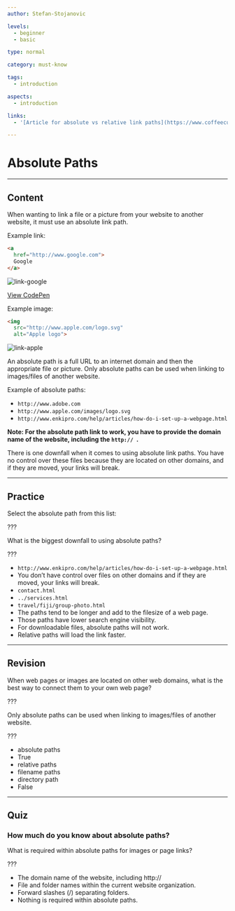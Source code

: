 ```yaml
---
author: Stefan-Stojanovic

levels:
  - beginner
  - basic

type: normal

category: must-know

tags:
  - introduction

aspects:
  - introduction

links:
  - '[Article for absolute vs relative link paths](https://www.coffeecup.com/help/articles/absolute-vs-relative-pathslinks/){website}'

---
```

# Absolute Paths
---
## Content

When wanting to link a file or a picture from your website to another website, it must use an absolute link path.

Example link:
```html
<a
  href="http://www.google.com">
  Google
</a>
```

![link-google](%3Csvg%20id%3D%22Layer_1%22%20xmlns%3D%22http%3A%2F%2Fwww.w3.org%2F2000%2Fsvg%22%20xmlns%3Axlink%3D%22http%3A%2F%2Fwww.w3.org%2F1999%2Fxlink%22%20x%3D%220px%22%20y%3D%220px%22%20width%3D%22668px%22%20height%3D%22208px%22%20viewBox%3D%220%200%20668%20208%22%20enable-background%3D%22new%200%200%20668%20208%22%3E%3Cimage%20id%3D%22image0%22%20width%3D%22668%22%20height%3D%22208%22%20xlink%3Ahref%3D%22data%3Aimage%2Fpng%3Bbase64%2CiVBORw0KGgoAAAANSUhEUgAAApwAAADQCAMAAACdkEGpAAAMQWlDQ1BpY2MAAEiJlVcHWFPJFp5b%0AUklogQhICb2J0quUEFoEAamCjZAEEkqMCUHEriyr4NpFBNQVXRVRdC2ArBV1rYti7w9FVFbWxYIN%0AlTcpoKvfe%2B97J9%2Fc%2B%2BfMOf8pmXszA4BODU8qzUN1AciXFMgSIkNZ49PSWaROgMAPAZgBLx5fLmXH%0Ax8cAKIP3f8qb69AWyhUXJdf38%2F9V9ARCOR8AJB7iTIGcnw%2FxfgDwEr5UVgAA0RfqracXSJV4IsQG%0AMpggxFIlzlbjEiXOVONKlU1SAgfinQCQaTyeLBsA7WaoZxXysyGP9k2IXSUCsQQAHTLEQXwRTwBx%0AFMQj8vOnKjG0Aw6ZX%2FFk%2F4Mzc4iTx8sewupaVEIOE8ulebwZ%2F2c7%2Frfk5ykGY9jBQRPJohKUNcO%2B%0A3cydGq3ENIh7JJmxcRDrQ%2FxOLFDZQ4xSRYqoZLU9asqXc2DPABNiVwEvLBpiU4gjJHmxMRp9ZpY4%0AggsxXCFokbiAm6TxXSSUhydqOGtkUxPiBnGWjMPW%2BDbwZKq4SvuTitxktob%2FpkjIHeR%2FXSxKSlXn%0AjFELxSmxEGtDzJTnJkarbTCbYhEndtBGpkhQ5m8Dsb9QEhmq5scmZ8kiEjT2snz5YL3YIpGYG6vB%0AVQWipCgNz04%2BT5W%2FEcTNQgk7eZBHKB8fM1iLQBgWrq4duySUJGvqxTqkBaEJGt%2BX0rx4jT1OFeZF%0AKvVWEJvKCxM1vnhQAVyQan48VloQn6TOE8%2FM4Y2JV%2BeDF4EYwAFhgAUUcGSCqSAHiNt6mnrgN%2FVM%0ABOABGcgGQuCi0Qx6pKpmJPCaCIrBXxAJgXzIL1Q1KwSFUP9pSKu%2BuoAs1WyhyiMXPIY4H0SDPPhd%0AofKSDEVLAY%2BgRvxddD7MNQ8O5dz3OjbUxGg0ikFels6gJTGcGEaMIkYQHXETPAgPwGPgNQQOd9wX%0A9xvM9os94TGhnfCQcI3QQbg1RbxA9k09LDAWdMAIEZqaM7%2BuGbeDrF54KB4I%2BSE3zsRNgAvuCSOx%0A8WAY2wtqOZrMldV%2Fy%2F2PGr7qusaO4kpBKcMoIRSHbz21nbS9hliUPf26Q%2BpcM4f6yhma%2BTY%2B56tO%0AC%2BA9%2BltLbBG2DzuNHcfOYoewJsDCjmLN2AXssBIPraJHqlU0GC1BlU8u5BF%2FF4%2BnianspNy13rXb%0A9aN6rkBYpHw%2FAs5U6QyZOFtUwGLDN7%2BQxZXwR45gubu6%2BQGg%2FB9Rv6ZeMVX%2FDwjz3BfdQvhMBi4d%0AGBg49EUXPROAvX0AUP%2F4onOgw3fxbADObOErZIVqHa68EAAV6MAnyhiYA2vgAOtxB94gAISAcDAG%0AxIEkkAYmwy6L4HqWgelgFpgPSkE5WA7WgCqwEWwG28EusBc0gUPgOPgdnAeXwDVwB66eLvAM9II3%0AoB9BEBJCRxiIMWKB2CLOiDviiwQh4UgMkoCkIRlINiJBFMgsZCFSjqxEqpBNSB3yK3IQOY6cRdqR%0AW8gDpBt5iXxAMZSGGqBmqB06CvVF2Wg0moROQrPRaWgxWoIuRSvRWnQn2ogeR8%2Bj19AO9BnahwFM%0AC2NilpgL5otxsDgsHcvCZNgcrAyrwGqxBqwF%2Fs5XsA6sB3uPE3EGzsJd4AqOwpNxPj4Nn4Mvwavw%0A7XgjfhK%2Fgj%2FAe%2FHPBDrBlOBM8CdwCeMJ2YTphFJCBWEr4QDhFHyaughviEQik2hP9IFPYxoxhziT%0AuIS4nribeIzYTuwk9pFIJGOSMymQFEfikQpIpaR1pJ2ko6TLpC7SO7IW2YLsTo4gp5Ml5AXkCvIO%0A8hHyZfITcj9Fl2JL8afEUQSUGZRllC2UFspFSheln6pHtacGUpOoOdT51EpqA%2FUU9S71lZaWlpWW%0An9Y4LbHWPK1KrT1aZ7QeaL2n6dOcaBzaRJqCtpS2jXaMdov2ik6n29FD6On0AvpSeh39BP0%2B%2FZ02%0AQ3ukNldboD1Xu1q7Ufuy9nMdio6tDltnsk6xToXOPp2LOj26FF07XY4uT3eObrXuQd0bun16DD03%0AvTi9fL0lejv0zuo91Sfp2%2BmH6wv0S%2FQ365%2FQ72RgDGsGh8FnLGRsYZxidBkQDewNuAY5BuUGuwza%0ADHoN9Q09DVMMiwyrDQ8bdjAxph2Ty8xjLmPuZV5nfhhmNow9TDhs8bCGYZeHvTUabhRiJDQqM9pt%0AdM3ogzHLONw413iFcZPxPRPcxMlknMl0kw0mp0x6hhsMDxjOH142fO%2Fw26aoqZNpgulM082mF0z7%0AzMzNIs2kZuvMTpj1mDPNQ8xzzFebHzHvtmBYBFmILVZbHLX4k2XIYrPyWJWsk6xeS1PLKEuF5SbL%0ANst%2BK3urZKsFVrut7llTrX2ts6xXW7da99pY2Iy1mWVTb3PblmLrayuyXWt72vatnb1dqt2Pdk12%0AT%2B2N7Ln2xfb19ncd6A7BDtMcah2uOhIdfR1zHdc7XnJCnbycRE7VThedUWdvZ7Hzeuf2EYQRfiMk%0AI2pH3HChubBdCl3qXR6MZI6MGblgZNPI56NsRqWPWjHq9KjPrl6uea5bXO%2B46buNcVvg1uL20t3J%0Ane9e7X7Vg%2B4R4THXo9njhaezp9Bzg%2BdNL4bXWK8fvVq9Pnn7eMu8G7y7fWx8MnxqfG74GvjG%2By7x%0APeNH8Av1m%2Bt3yO%2B9v7d%2Fgf9e%2F78DXAJyA3YEPB1tP1o4esvozkCrQF7gpsCOIFZQRtDPQR3BlsG8%0A4NrghyHWIYKQrSFP2I7sHPZO9vNQ11BZ6IHQtxx%2FzmzOsTAsLDKsLKwtXD88Obwq%2FH6EVUR2RH1E%0Ab6RX5MzIY1GEqOioFVE3uGZcPreO2zvGZ8zsMSejadGJ0VXRD2OcYmQxLWPRsWPGrhp7N9Y2VhLb%0AFAfiuHGr4u7F28dPi%2F9tHHFc%2FLjqcY8T3BJmJZxOZCROSdyR%2BCYpNGlZ0p1kh2RFcmuKTsrElLqU%0At6lhqStTO8aPGj97%2FPk0kzRxWnM6KT0lfWt634TwCWsmdE30mlg68fok%2B0lFk85ONpmcN%2FnwFJ0p%0AvCn7MggZqRk7Mj7y4ni1vL5MbmZNZi%2Bfw1%2FLfyYIEawWdAsDhSuFT7ICs1ZmPc0OzF6V3S0KFlWI%0AesQccZX4RU5Uzsact7lxudtyB%2FJS83bnk%2FMz8g9K9CW5kpNTzacWTW2XOktLpR3T%2FKetmdYri5Zt%0AlSPySfLmAgO4Yb%2BgcFD8oHhQGFRYXfhuesr0fUV6RZKiCzOcZiye8aQ4oviXmfhM%2FszWWZaz5s96%0AMJs9e9McZE7mnNa51nNL5nbNi5y3fT51fu78Pxa4Lli54PXC1IUtJWYl80o6f4j8ob5Uu1RWeuPH%0AgB83LsIXiRe1LfZYvG7x5zJB2bly1%2FKK8o9L%2BEvO%2FeT2U%2BVPA0uzlrYt8162YTlxuWT59RXBK7av%0A1FtZvLJz1dhVjatZq8tWv14zZc3ZCs%2BKjWupaxVrOypjKpvX2axbvu5jlajqWnVo9e4a05rFNW%2FX%0AC9Zf3hCyoWGj2cbyjR9%2BFv98c1PkpsZau9qKzcTNhZsfb0nZcvoX31%2FqtppsLd%2F6aZtkW8f2hO0n%0A63zq6naY7lhWj9Yr6rt3Ttx5aVfYruYGl4ZNu5m7y%2FeAPYo9f%2F6a8ev1vdF7W%2Ff57mvYb7u%2F5gDj%0AQFkj0jijsbdJ1NTRnNbcfnDMwdaWgJYDv438bdshy0PVhw0PLztCPVJyZOBo8dG%2BY9JjPcezj3e2%0ATmm9c2L8iasnx51sOxV96szvEb%2BfOM0%2BffRM4JlDZ%2F3PHjzne67pvPf5xgteFw784fXHgTbvtsaL%0APhebL%2Fldamkf3X7kcvDl41fCrvx%2BlXv1%2FLXYa%2B3Xk6%2FfvDHxRsdNwc2nt%2FJuvbhdeLv%2Fzry7hLtl%0A93TvVdw3vV%2F7L8d%2F7e7w7jj8IOzBhYeJD%2B908jufPZI%2F%2BthV8pj%2BuOKJxZO6p%2B5PD3VHdF%2F6c8Kf%0AXc%2Bkz%2Fp7Sv%2FS%2B6vmucPz%2FX%2BH%2FH2hd3xv1wvZi4GXS14Zv9r22vN1a1983%2F03%2BW%2F635a9M363%2Fb3v%0A%2B9MfUj886Z%2F%2BkfSx8pPjp5bP0Z%2FvDuQPDEh5Mp5qK4DBgWZlAfByGwD0NAAYl%2BD%2BYYL6nKcSRH02%0AVSHwn7D6LKgSbwAa4E25XeccA2APHHbz4JEkBADlVj0pBKAeHkNDI%2FIsD3c1Fw2eeAjvBgZemQFA%0AagHgk2xgoH%2F9wMCnLTDZWwAcm6Y%2BXyqFCM8GP3sq0WVm0Tzwjfwb4OZ%2FeghW%2BtEAAAAgY0hSTQAA%0AeiYAAICEAAD6AAAAgOgAAHUwAADqYAAAOpgAABdwnLpRPAAAAg1QTFRF%2F%2F%2F%2F%2Fv7%2B%2Ff39%2Bfr%2BvsT4%0AtLr3%2Ff3%2F7e%2F92Nv73eD709f65Ob89PX%2B8PH9yM357%2FD9qrH2XWvuDSLlABbk2977lJ30ZnPvTVzs%0ANUbqFirmbHnvoqr11dn7%2FPz%2FWmjugYzy4OP8lp%2F0R1fs%2B%2Fv%2Fxcr5eoXxJjnoRVXriZPzztL6d4Px%0Awcb4LkDpZXLvm6T0bnvw3%2BL8nKX1UWDteITxY3Duub%2F4hI%2FynaX1ys%2F5yc75n6f1ipTzVWTtt733%0AO0zqPU7qw8j5KjzocHzwvcP4wMX4T17sqK%2F2j5nz%2BPn%2B7u%2F9cX3w7O79U2Lt%2Fv7%2Ff4rxeYXxMkTp%0AaXbv5ef8VmXt9fb%2BYnDuaHXv19r7IjXoOEnq9vf%2BanfvmaL0fonx8fL%2BrrX2k5z0v8X49%2Fj%2BhpDy%0Ai5Xz0tb65%2Bn8p6%2F28%2FT%2BvML4kJrzfIfxx8z5cn7wbXrwsLf34uT8lZ70h5HyYG7u6uz9WGbtSVns%0AmqP04%2BX82t37iJLyo6v1%2Bvr%2Bgo3yy8%2F50dX6pq72doLwS1vsc3%2FwxMn53N%2F7HDDnjJbzgIvyhZDy%0AdYHw6ev9pKz1mKH0u8H4jpjz8vP%2Bsbj3XGru1tr75uj86%2B39zdH66Or9q7L2QFDrfYjx1Nj60NT6%0As7r3kpvzQlLrl6D0oan1rbT2g47yjZfz3uH7r7b3wsf5zND6trz3X23usrn34eT8nqb1rLP2jskw%0ABwAAAAFiS0dEAIgFHUgAAAAJcEhZcwAAFiUAABYlAUlSJPAAAAAHdElNRQfjBxMLBiG67r%2FUAAAP%0AFklEQVR42u2d%2BUPURhvHt0WWFrsIGxCWyqIuolj19UYRD7QeyAui8NrFk1IVW63Sqvh6FY8KrVVL%0A1dpX22qrvbC%2B79%2F4brLJzGQzOSbJkrB8Pz%2Fp5JnJZPPlmftJJAJAWHkj6AoAYMYbUCcAAAgCzwkA%0AAKLAcYLQ8mbQFQAAgKkH2nUAABDkTXQ6AQAAAABAnsFgHQAAACgYMJMEAACiYEAEQgvECUIL%2Bpwg%0AvMB1gtACcQIAgCjwnCCsYEAEAADCwHWCsIIuJwgtcJwAACAKmnUQWhBlDgAARIHnBAAAUeA4QWjB%0APCcAAAiDdh0AAARBfE4AAAAAAJBvMFgHAAAACgbMJAEAgCgYEIHQAnGC0II%2BJwgvcJ0gtECcBopm%0AFAddBZAPoiVvvV068x1DeqysbGbQdXPErPKKuCQFXQug4JvnrKyaXV2TkFQSNbXvzqmjV5OSVB%2F0%0Ao9ozd978bPWDrgiQ8WdAlGpY0ChxWLioKaoYFGf%2BszjoZ7Wm6L0FS0jFg64M8Iu3l8YlU%2BLJZWXv%0A1cv%2F%2BkfQ9bRg%2BYqVuloHXR%2Bg4Nl1xlZJzlgd9KOasya3rkFXCMh47XKmlum8ZrxibXPxuvXFLRta%0ADeJMBv2s5myU4ps2Q5xhw6Pj3NLGvNHE1m1F9FLR%2B6v0rf32oJ%2FVnGhlZuxWtwbiLCR2sE5z567c%0Ay%2B0LWHHOD7q2thRDnKHCU7NexUhvdwfPYuY%2FqcWmoJ%2FVlmgc4gwTHqLMdXYxLXqTiVF0D7HpDvpZ%0A7VkIcRYGqb1UmzX7zO2aNaPGoGtsTyvEGSbce87VVJs9vVaGWsc0EfSz2vMviLMgeJfRZtTaVG3Z%0A40FX2Z79EGeYcOs4P6DaTMdsbFN9U%2BWNQ5yhwuU85wG6DC012VqXZg3rHBQcLBBnIXCQavOQA%2FPD%0AimWvA8tggTjDhat2nVlL2ezE%2FogygdjhxDRQIM4CYBMV51FHGfpl0%2FDvNoY4Q4Wr%2BJwfMrPvKUc5%0ABuRdyJVBP6wtEOfUZyEV50cOsxzL2B4Put62QJxTnjJmSf2EwzztGdv1QVfcFohzyrOdarPVcabB%0AVXtOml8tOv7x4CenuqrKZ8yJOilN0D51%2BtinFfP7tp%2FZcPaIlZ0DcQ6dPvrZhs%2BrdjTsioA842Kw%0APotxnDv9qEPHYJLZ%2BRk%2Ft%2BO8v%2FYNF9iNpcMX%2F21qaSfOS5eZ%2Bd2VV6768fTAT4qZN73Fe3EnmA0k%0AGmf2%2BWc%2FZ7vBvPvaF3x%2Fay3Okc055aSvOBsOgkljN%2FN6jngtrPdzicuedn%2FsI9e1DsiN3TdZB9o4%0Af%2FWtM7Mrela2MMZW4uzdw7ntpvBPj01hXMwkMYeA27zefrlaWHznlyWRq7fPUt80etwP%2B8hY9upX%0AinZjX3P0xZ67sxBnZTp749Y7tbXzmU7Ftny8FeCSmSYv1g1NahCG%2FSVaSkMfKfysd%2Fvs5L8kEe%2B4%0AzniI2Zk4K5U7Nw4OKP%2F7ZozmXxPQe5gGiA%2BI7jIv9p63m9%2FnvN%2FealL6t17tI6ezF87RlAZ34sxq%0As3WcJBxPkwLCP307VREXZz3zYr%2FzdG91s5I0T5d69YGZLxS1j7SrjnaISaNbVnqyXGEumomzRCko%0A2ckkPSTlJMy6u8Aj4n3OWkacH3q59Xgjv28wQDu1c7zYRyKnsqm6Y5%2BPiPH3xiqZiTOptOnjurR7%0ApKAuL78CsEDYdfYw4nzs5c5JtZAfci%2FQpjfd7sE%2Bsk9NPaazJgKsMlbJRJz%2FUdLe1yf20p%2FBZp4V%0AuEVYnE8YcVpt5ei4c4vPZ9nrg2oZs41ZqXNeQBNF7SMR7XToFp3xRs22xlgQX5wn4lxzYiw99ful%0AAJew4eR%2BsLB7LJmQnX9KaeX8aMz6DTUmba%2BoPVPTD3TGu8iA3TiDzhfnDSWpPNd4W84TAd8R9pzs%0AZIzV3vYPuEERM1Qrl8vV%2Fy3h5aUnO4krFLXPjLC1tJzNKRVa%2Bm1DOVxxxrJJA7nG39NHsligAu4R%0AHxCxOrMxLdnCrkXL9O2YmV04rNOCLB3kZfyJ5lB7kaL2GX42kc5ZLX2joRyuOJ8pKc%2BNdyWRcqXr%0A%2Fr4U4BbWc9rvCOr8hdXmczIZQwYxv3Kz0ZWfF%2B7sM1zUksr0tke09H5DMTxxpkaVlFMDBmjve0%2FQ%0AL6VAEXadbGttdyhYJsnY0wHUNS3pR24mGoXpoDv7DC%2B1pPIcY%2B3Pq9ZQDE%2BcTZI9S%2FPyaqY94pPw%0Az5mXMteBPXMYbi9NJaeQiriZbpM8aXf2GX7TkjbkGNcIiZONVmZGiKM7TmXE%2B5wVzEv5yYF9BzWn%0A64t0T6hJLuqff3djL%2FOH0Zlm6VHTvzaUwhOnPh43n%2FAH0Jsm3GFeiqMVItpJpf3BP7UkswBKN0im%0ANW7sZUa0lNwZyltqeouhFI4469TqJ1dZMBj0SylMxJt1ZkOOs3PB1Kl9QdJeaElmU4R0e8ldN%2FYy%0AMc59FRarycYlBI44tWUm%2B7gmwG%2FEo8xdYcT5tZMM3cYWN3LIrkGkw5BnbuwVyMahc3pbdVaUM2PK%0AEae22wQ746YC7OjVUSRtGoFhOUlbqyV1m2SiK9eH3dgrEEXnrGSpFXK2tq51KH6NgMlG3HN2Jhh1%0AOjlDs5kjzq%2B0pLRZrlHNYq8be4Ve0tvVeXhVx2nOuJ8jTm1YtSgfvz7wm62MOP9yYM8TJ%2FmSgWnQ%0ATrK0tN%2BNfZaPSC52kUjtv05wCuGIs4XfNQCTgIujwR8z4qxyYM8TJ5GNqe8lyy9P3dhniZEP0Tyh%0A2aJZGS%2FgFcIRpxYk19Rlg7zh4oBbEbOAWe3AnifOZSTtkkkucvrimRt7lUdkTFRB9m1kx%2Bqt3JVX%0AjjjJCr3T2CYgUOi5CEfBuXjiPErS%2FjDJReIxXXdjr%2FE26SBvyq57ns8e03h1gFsIR5xkUf%2FvoH%2F2%0AaYiLdv07Rpy19uY8cZJJdemaSS4yO7rGjT2hkoZUGB77pErdlvybSSEccc7Rkrbm5%2FcH%2FtLJhOfk%0AncTJgSdOuj3YbFmaGJxwY8%2BwnjllnqV1xKyqHHGWaEnxd8wfMVYUAf7jKj4nO9W51taaJ046uDbZ%0AsHxSu9zmzp7hW50y2%2B6YSpO%2Ftk5ccotptvbRuC9Bo4AfMOGK4o%2FsjLnipLFdirmZyDb2O%2B7sCVF5%0A1X1h%2BZ93x552Pbu7xrq2PHHO1tK6TbNdMO9tgEnnPDNgf243Ec8V532SOJubiYxDJtzZa6TktcpV%0AjsIqRvjibCF3vmuSS17QHcr%2Fjw4cwm5yrLex5YqTrt7Eue20dmQoccCdvcrVjFPTTS5ZwxPnctpI%0ADHEzyXtJnUypAVFcfiQrNcyoc4a1LVecERotbgUv0yv14phb%2B2w1eyTdkpEd3DNE9FG5jcQjeaY%2F%0A%2FEGbpxO9TKzKxENLU744Y8QVNnIaXW1zcTzm1l6mU27T2wRCEHPFycyctRrLGpLn%2BSsm86cHtsRq%0A6DuLb7Gy5IuTbjTirXKvUC91ubfPsFNOcvpJBRmuOFPMTpf5ufNJt5UNJ0OT9atPL1x%2BXjBDRxt9%0AZ8aIAwxtfHHGyD4ijm9TAxumx93bRyKvlbQegeDY5DCerv1exjxo%2Bj57pWiZItwW53cAkwNduM5w%0A2XTM3i7xxcmEBDEMqbRlmXVe7LVNxelFZfschscmqwu6o%2B51TCMhSRdOa92K1LvZv5dXQb6FQsb1%0A59Yz7GPXXhpNtoqfTJqJM9JMLuTOi6uyuuzNnt14mugerl7Z2nOudnF91Y5tDw3hO3Jy6COU5ZwO%0AHv303t%2FF83bfVK2XWHwlBHjBizgj0WfsOxueY7Qo%2BYVRSGNuA7uUNJZzdenqvNDNOk%2F2JyUL0g%2F%2B%0AO26o7WtyOedw1B6rkrBdKV%2B473MqlOrCzfRtYPXZeenKBfZqtWF1JkXCw%2BkG%2FH9lB%2BbbBzzaj0qW%0AxA%2FnVqiHPkmn7kK0wrSUxNxJe1fTD0%2BuMxIZWKx%2FV%2Bn91y5%2Bd7rh75bLrfrw68Pc2dANRCn0oz7q%0AQcrkVa%2F2dyQ7dF2RWWzM5jH9Vo6iYZMSuucG8M6mDR7FmRkXdcVtRRC%2FYRY4fZDYjB56K%2BP62gfV%0AQcmtOs%2F2u57bVqxcNS0q3XFD%2FxiJjyYuMQJ9p4eb%2F1z4vyE%2FzTn5mWUDmlg9YTGb82gpa6oJpO%2Bx%0AH%2FYnT9mqs1QxbLe8muVownA5fT3on77A8ew5ZVITt5Zw3248ucJ2r3yTYcNluiXqk%2F2QWZBQjaRi%0ANm5yVXcmpGOVXp6jzfi8YH7xOCBiKCleXMO8vXjjkwf9I862A%2F3QwnwCcMnaEf%2Fs5ZOWu693tbZJ%0AZrwl8IjRhk%2BfZCd30zf7HwpkBGGgM7a86f6LjY%2BHDghm3PX6i%2BLmey8aKh1%2BsNCZvbx56qlasd9L%0Ay2ZMHB1sOdR%2F7PDW5Gbt70h8dad9Hzqak4R%2FrjN0dMqn3avrTK7O%2FERxgvhOS3jxpcsZTqLyrGjc%0A4gtW43J0wwdBVxOYUriOM3VOdozLrExiCYfhngDwk6hyur67ztLolfdvy4L8Idqs204cBgpT0Ww0%0A2YvWT5Nxrp%2F79Wg41%2B47olHmgpafU3Gqa5o23z9sY3eiQpxTnaDl51CcvepM0SzLh5G%2FNHjer0eD%0AOH2nQD3nhJpQavUsJY26cDoQ51QnaPk5FKf2mZdbFo8yS97gXunbo0GcvlOgA6J5WsqXpk%2ByTd6t%0A0u%2Ffo0GcvlOg85zkMy9SM%2Ff4UGqbMtN0I%2Bh6gmlIlG7OHB1blxsDbkTdX5R0GqYGBEOBrl8W65rc%0AhS%2F%2FeG%2Fk9ZHeuet%2FXvGyVtuitLPO%2B30AEKfeposo9YlslgNB4Co%2B51Sg7oylNBP9Do%2ByA5AHfjWX%0AZrp5wHv5ALgn9ox%2Ftqn1LDqbIHBS%2F%2BvLEWa8p3w86FoBhxToYJ0y1DC46OBwY6JxU%2FWr%2Bp9fB10d%0AAAAAII8U6kwSAADkj4IfEIGpC8QJQgv6nCC8wHWC0AJxAgCAKPCcIKxgQAQAAMLAdYKwgi4nCC1w%0AnAAAIAqadRBaRKPMAQAAgOcEAABR4DhBaME8JwAACIN2HQAABCnY%2BJwAAAAAACA0YLAOAAAAFAyY%0ASQIAAFEwIAKhBeIEoQV9ThBe4DpBaIE4AQBAFHhOEFYwIAIAAGHgOkFYQZcThBY4TgAAEAXNOggt%0AiDIHAACiwHMCAIAocJwgtGCeEwAAhEG7DgAAgiA%2BJwAAAAAAyDcYrIOw8n9ZwLg%2FzcStTwAAACV0%0ARVh0ZGF0ZTpjcmVhdGUAMjAxOS0wNy0xOVQxMTowNjozMyswMzowMCSkqf0AAAAldEVYdGRhdGU6%0AbW9kaWZ5ADIwMTktMDctMTlUMTE6MDY6MzMrMDM6MDBV%2BRFBAAAAKHRFWHRpY2M6Y29weXJpZ2h0%0AAENvcHlyaWdodCBBcHBsZSBJbmMuLCAyMDE5WEs11wAAABd0RVh0aWNjOmRlc2NyaXB0aW9uAERp%0Ac3BsYXkXG5W4AAAAGHRFWHRpY2M6bWFudWZhY3R1cmVyAERpc3BsYXmZGunZAAAAEXRFWHRpY2M6%0AbW9kZWwARGlzcGxheficnCAAAAAASUVORK5CYII%3D%22%2F%3E%3C%2Fsvg%3E)


[View CodePen](https://codepen.io/enkidevs/pen/yqbBBG)


Example image:
```html
<img
  src="http://www.apple.com/logo.svg"
  alt="Apple logo">
```

![link-apple](%3Csvg%20id%3D%22Layer_1%22%20xmlns%3D%22http%3A%2F%2Fwww.w3.org%2F2000%2Fsvg%22%20xmlns%3Axlink%3D%22http%3A%2F%2Fwww.w3.org%2F1999%2Fxlink%22%20x%3D%220px%22%20y%3D%220px%22%20width%3D%22890px%22%20height%3D%22488px%22%20viewBox%3D%220%200%20890%20488%22%20enable-background%3D%22new%200%200%20890%20488%22%3E%3Cimage%20id%3D%22image0%22%20width%3D%22890%22%20height%3D%22488%22%20xlink%3Ahref%3D%22data%3Aimage%2Fpng%3Bbase64%2CiVBORw0KGgoAAAANSUhEUgAAA3oAAAHoCAAAAAA6CcLFAAAAAmJLR0QA%2F4ePzL8AAAAJcEhZcwAA%0AFiUAABYlAUlSJPAAAAAHdElNRQfjBxMLCjR7hhQzAAAn0ElEQVR42u3d13MdV2Ln8dM53ZyREwFG%0AkaKoGcvW2GV7q9ZVuy%2F7J%2Fmf2tp92K21dzyzM56xpBFFSmIACRDx5tD3du7eB41GlMQAkMA93ef8%0APq8EiQM2vvd0PC0kBADmT6Q9AAA%2BIT0AKpAeABVID4AKpAdABdIDoALpAVCB9ACoQHoAVCA9ACqQ%0AHgAVSA%2BACqQHQAXSA6AC6QFQgfQAqEB6AFQgPQAqkB4AFUgPgAqkB0AF0gOgAukBUIH0AKhAegBU%0AID0AKpAeABVID4AKpAdABdIDoALpAVCB9ACoQHoAVCA9ACqQHgAVSA%2BACqQHQAXSA6AC6QFQgfQA%0AqEB6AFQgPQAqkB4AFUgPgAqkB0AF0gOgAukBUIH0AKhAegBUID0AKpAeABVID4AKpAdABdIDoALp%0AAVCB9ACoQHoAVCA9ACqQHgAVSA%2BACqQHQAXSA6AC6QFQgfQAqEB6AFQgPQAqkB4AFTLtAcAZJSQI%0AEk2hPQy4KEgvM5JgQgSkxwykl2ZJFIWh7%2FueHwZh5Hu5TYv2kOCiIL00i31vNh0Nh8ORbXuuqK6Z%0AK7SHBBcF6aVTnIRBGLi2PRr2e73eYDx2XKMY3qE9LrgwSC%2BV4sAfDfu9fr%2Ff78%2BcmeN6fhAW9DCm%0APTC4MEgvfZIkCWezo6MXe4ft027nL7mJ%2BQDpsQPppY7njnq9XvfkuDcY2fY0%2BcsfxAHSYwjSSx1v%0AfPh498WL0xM3iqM4%2FlF6Ee3BwYVBemkSBd5g2G4fPD%2FodEej8Cd%2FmiTJO%2F2rkEpIL02i2eDxoxcv%0ATjoDz8MMxziklxZx4tij%2FumDh4cnfdt51VeIoijQHiVcGKSXFlF4%2FGT%2F9Hjv%2BWTqBq%2F8ClFRcbc7%0AO5BeKiRRaNtP%2Fvjo5KTTee1ZTFFVJdoDhQuD9FIh6PceP9ndPZ28fDHhp2TTxN3T7EB6qRB0d3%2Fz%0A68Ohm7zpLKZiWkiPHUiPujgeHr%2F49tGjo5EXvvELlVxOpT1YuDBIj7o4bH%2F%2B%2BYOvZ7PwLZcTlFwe%0Asx47kB5dSRicHn39%2BYPnB2%2F%2FWiWXx6zHDqRHV%2BLaX%2F726xenkzN8rZIvaLTHCxcG6dEUh87J8We%2F%0AfjpxzvLVar6AWY8dSI8mf3j6x%2F94dDANzvTVaqms0x4xXBikR0%2BSuJ0nv%2F0fY%2Fdsd2sKerGEHU52%0AID16psPnn33xcBqc7XkEXSsWcEmdIUiPHvvoq3%2F5zcyJz5aeVigWTGwudmBbUpLMZo8%2F%2B%2FxxPz7r%0Ag%2BdasWBq2FzswLakZXx6%2F1%2Fu9878UJ6gFwumhicX2IH0qIgDb%2B%2Frzx%2FsnXFnkxBC9FJBx4MLDEF6%0AVISj3uf%2F53HvHOURo4LbyJiC9ChIEq%2F97IvfdKLzLDBm1kpIjyVIj4LIO%2F2P335ln2fOIyTXquKq%0AHkuQHgXhrP3Zf7en51v3KL9QQXosQXpzlySdB58%2FGp1rOVvRMBoLFdzByRKkN3dJfPr7f3vmnGtR%0ATcmqNheRHlOQ3twNe998%2FWRwvr1NubhQKxi4qscSpDd3J%2Fc%2Fe9bzzvd3pNJyWcMqnExBevOVhOHB%0A5%2FcPz%2FJk7A8EUa9vVLEIJ1uQ3nzFo8HjL5%2BOz%2FeXJLW4fL2Fq3psQXrzFQ32Hz%2FYP%2BdfkvTi8rU6%0A0mML0punJHGe%2FOab6Xn%2FmlpZaNZz2N9kC9Kbq9h9%2FC8H505PK7cadRHpsQXpzZPTebb7Yhie96%2BZ%0AS1s17G6yBunNk737%2Be7gjEuxvMRa3a7QHjpcNKQ3P3E02v3q0DnvpKco1dWNMu3Bw0VDevMTuL3n%0A33bPc%2BsmIYQQs7y8tpyjPXi4aEhvfvzx6d4z%2B9zvQ88vrS03aY8dLhxOm83P%2BPlu2%2FbP%2Fdead2%2Fh%0ASI9BmPXmZ7K3e2qTc896jQ9vIj0GIb15CYLOs%2Bfj84YnFUsbqw2D9uDh4iG9OUn8WXt375w3bxIi%0A1Ta2VmrYSgzCRp2XWff0uHOmNwr9QBD11Y%2B3sTAEk5DenCSTk5PO%2BJwnWUQld%2BVXGxbtscNlQHrz%0AkUSDvcPB7Jx%2FSykvX7mFN3uxCenNRRIHx18%2BP%2Fd90%2FnrH27nVDycziSkNxdJ5B9%2Fdd70BFK4%2FulW%0ADpuITdiucxF7k9HwnAtvkkL1xvXtKm56YBTSm4vYnYwG9jlvnC5s3Lx2RUZ6jEJ6cxFPBxPnXIve%0AEk1bvXt3GRfTmYX05iKa9mwvPNetLGZp65f3cAcZu5DeHCQkmHQm55n0BFFubd26uowX6rEL6c1B%0AEnvD08l5djcFzbjx9x80JBzosQvpzUESuoOT86QnKMXarb9bsTDpMQzpzUHs273j8dkvLUhK9aOP%0A7tXw%2FmamIb05iPxp%2FzyznqhW7%2F23WhW3sTAN6c1BOBuPhs5Z05Pl5vatD1qmjPKYhvTmIJyNR2P3%0ArJcWZH3l0082SjjFwjikNwfhdDSx%2FTOlJ8jy0srdu9dKeEaPdUhvDkJ7NJlGZ0tPt27%2B7a2NKspj%0AHtKbg8Ae2md6l6Uo663mh59u5fGIHvuQ3hz4o4F7pi9UK80PP7y%2BaGGrcAAbeQ788ZnSEwS9fuXT%0Afyoa2Cg8wFa%2BdEniT8%2Bw8q1Aaosb165dy%2BHFzXxAepcuic6UHhHqtz%2B6d0PXRVzP4wLSu3RR4NrT%0A4M1fI%2Bp6s3Xtg%2BvrVdqjhXlBepcu8py3znpyvvLLX2yt1PFCIX4gvUsX%2Bc70TS%2FVkxXdKC4u%2F9Vf%0ALZZwTYEjSO%2FSRYHrvCk9o9haW9vaXGhh7TGuYGtfujjwHOdVx3qCIAiiLDWaVz64sXOF9jBhzpDe%0ApUuiwH3lrCepei5fbywtLy008cJm7iC9S5fEgeO86gZOWS%2FVW9eubq6XVSz5xx%2Bkd%2BkEUfzZ%2ByxF%0ATSsWqtV6o7WwUK8YIsrjD9K7dMIrrpFLZnFtfWVlsVXTNFWVcBGdQ0jv0kmq%2Bt0iK4IoSpIiq5qm%0AWtXa8srCQr1coD06oAXpXTrZ0L7bnxRlVTdyuXK5Uq42G%2Fm8Zep4LI9fSO%2FSyXp5eYsQQmRFM61C%0Asd6oNxr1moh7NfkmnGsxcngHUbx%2F%2FwUhhIiSpKiaZlqWZVqmgPL4hvQyISGEELTKFOxwpleSJElC%0AkiiKoihJBFEUJVEigiBgX5UFSC%2FFkjiOk8T3PT%2BIY0mUFUWRRUEUJRnrUmcf0nudOI6TKIqiMAzD%0AMIqjKIwjIoqSJMuyLCuKLIuS%2BMqLdu%2F3bZMk%2Be6bBr7nuW7gu47nB3EiirKi6pqsqJquqYosy7Ii%0ASyKW68wqpPcaSRSGoe%2B7juM6juP6nusGPpFlXTMNwzQtyzA0VRLFC56AkjiKYt9xXGdq25PxcDSd%0ATmduECWECLKsWaam5%2FM5y7IswzAtQ1MVBTuf2YT0fiKJkziOwjB0HNdzZjN76sycmev5ruP7RFZ0%0A3TRM08rncznT1DVN02VJFMT3P1%2BZfPd9PdfzZvZ0Oh2NJ5PxcDidzhw%2FjAkhRJJU09C1fCFnWpZl%0AmrnvGtQUWZYETH5ZgzOcP5aEURC406ltD4YT27bt6TQIwyCKojCMYiJIkiwrsqKappUrFEqlUrFk%0AWaoky%2B%2F9GRZFvjub2uPJcDCZ2LOpPfF8z%2FOCIAzi%2BLsznKIky5KsqoqiKIoim7l8oVRvVMqFnKEo%0AtP%2Fn4JyQ3ksSkkSe6zjj4aDfa7dHo8lkMpu96itFVbPMUrnWaNTqlbKl6rouCu868yUkSZLY8%2B3J%0AsN%2FvDzrtoW07zmz2treCaWa%2BVFleXlxoVEuGIYmCiOsPGYL0fhBHYeD2e%2F3%2BcDgaDocDx%2FU833%2Fl%0AgkaCJCuqblhWvlAoV0qlcq1qmKryTsd9cRwG3nTW63W7vcHQmU2nju8HQfDWlzTIiqabxUKpWG3U%0Aa7Vi0dJVPAKRHUjvB0HgueP9FweH%2FdF4Ytt2nJAkIa%2F5DxKIIAiCIGlapdxYWFpfLVcs8532%2BsLQ%0Am016ved7BwedwSRJkvi7b%2Fv2LSMIgiCIilJqLa6tLy9XS%2Bb77%2FfCvGBTEUIIicPQDwb9%2FqB7fNwf%0A2I7rel7wxt%2F9P6chhF40nfSO9hvVSrlcsCzDkM56vSEhcRQ6s%2BFwMBr0%2Bp1ufzCenW2B%2BO%2F%2FgYQQ%0AQgIpjqbDo0aj3qhVyoZ55u8PVGHWI4QQEjqOPd1%2Ftn943OsFQRTFURyf7VWUgihJsqJZuWql2Wq1%0AWtWqqpxxry%2BJw8DtdPb3j9rdwcAP%2FCCMzvHC9b%2BMgEiKomv5XHN5dXO9VtPO%2Bv2BKqRHCAm8Sbvb%0AH7zYPzrp2va7%2FAuiohQK1Xqj0Wot5HOmpkrSGw%2B7kiQOQs%2BdTUcnJ%2Ft7J%2F2BPX2%2FH0EUVa3cXNxY%0Ab7ZKRUvXcLEh9ZAeIWTcO%2Fz2ycnpYGjP3CB4l39BEEVV1U3LKi4tNpv1WsnQ5Tdd647DwLaH%2FV63%0A0263Tyeu%2F27f9qUBCKKkGYVardlYWVlsVGRcbEg77tOLY8893X%2F61cPTEzd4h929l4iCJOmt1tLi%0A0nKjUDBMWRYF4afn%2B5MkSeLIn876%2Ffbp6Ul70B%2BN3zO7H8iGVa1ubG2sLRYKEpadSDfe04s97%2Fmz%0A3cf77a5th%2FH7%2FWcIgiDIuVypVKvXa7VKpVQyJUn88QWHJIzCaDoanLa73W5vaE9dx%2FPedgHvzERF%0AMcxKtbW8ur2Tz%2BMUWqrxvnli1370uy8fnFzEv5UkhIRuV1FzxeriwtLiMiGqIr98nTshSej5fu%2F4%0AxdPddqc%2FPNf5zLP8NJ5nk0O52Nx0CsTAtJdqfKfnDNuPHz3dPZy9%2Fz%2F1gziYxf60fVit1kqFvGXm%0AcpqsqIrnBaE7s0dD2x72uu3OxHYubLb78fcPZ91EPL2ytdws4PaW9OJ7h7O%2F982%2F%2FuvE9oKLjEAg%0AoiBJci5vmaVmvVRuNgu6kbfG45kz6rRPTnuDkT11nCiO33MH97UDEEU1l%2Fvw7p3by1iFIr34nfXi%0AeNjd%2F%2FbrL%2FfD4GILSEhEQiL4U1Wx2qVcvlyxVM00plPXmw4H%2Ff5k4rhBGL7%2FN3rtAKIo9MdGOJte%0AadZxtiWtuE0vicKDL7%2F66snAv5y5JwliV5z0VVlRVVmUZDEKozgIfM8PwvCs1%2Bvf46eLD4adw5sf%0AWzoeaE8pTtOLQ7%2FX%2B9N%2FPHh0dGnfIrqcI7mz%2FoBkOJyNJ7LWaGp4oUMqcZpeOOl99tnu3umY9kAu%0A0%2BwkDo8%2FulfNqbRHAq%2FAZXpJ7HSe%2F%2F5%2Fdib%2B%2B%2F9bKea6k97zpJJIuKE6jaR%2Fpj0CCpzBs3%2F%2Ft%2Fv7%0Asws%2Bv5I%2BQhJGQ19VJNxWlj5cznpO59Gvfz0eR6yXR8Kp%2B8WziWUqBu2RwM9wmN54%2FPTB%2Fcd9j%2F3y%0ACEmiafhtbnLrimnSHgr8BH%2FpJcP9L%2F7tYWd2SdezUybxo6f2QMzXDRzupQxv6UVT%2B5v7Xzzc8y%2Fx%0AknaqxPHQkcvqNePMT%2FDCfPCWnn%2B899vf7nV8qhfd5itMjv4wDqvFAtJLFb7Si4LB7hd%2F%2FMOQ9jjm%0A%2B0NHfXdcW15R8V6xVOErvVl793e%2F2b%2FoR3VSL3L7X4m%2F0OoaX1s75fjaGNODB7%2F%2F37QHMX9R1P%2Fq%0AVFvPY6nANOFpYzjTp7%2F7933ao6AissnX5dH1BexypgdX6fWe%2Fv4377nyV0bFtvNNFNebuKMsPbhJ%0ALwnC5w%2F%2BsNu%2F5Kd1UiqJojapruUrJdojge%2Fxk543%2FfZ%2F3T%2Fi6KLCT0yCx0vmtRLtYcD3OEkvSfz2%0A4YM%2F7bpc3MLySq57%2BG2pvoGjvbTgJb1w%2Bs3vvuhe3LJ7WWTv165FIp5aTwlO0ouc%2Fjf%2F90Wf7efz%0A3kySk3F%2FFgkJpr104CS96e433x4Neblv85XqC1tXr%2B%2FIOMeZFryk9%2FSP3xx6%2FB7oEULqN3%2F5yY6O%0A9clSg4v0pqPH9%2F909J5vVMgwUTKWlm7e3FnKYc5LDy7Sm%2Bx%2Fff%2FLt76anF2CUrrz6dZW1UJ5KcJB%0AenHcffinZ13aw6BGkoqLmx9%2FvNDUaY8EXsZBemFw9NkfL%2BR9Jtkkm6t%2Ffe%2FKuoWlkdKFg%2FSc8f7D%0ARx7tUdAiSeX6jU8%2BKZexr5ky7KeXnD561OP2WrqYy9%2F86Na1io7y0oaD9E6%2BfMTvtXTBatz5r9dN%0AHOalD%2BvpRe7s6Pkpd8%2Bl%2F5lsFu%2FevdPSWd%2FKmcT6Rons%2FtGzNrfpFZc%2B%2Fi%2BLRextphHr6QXtp3sn%0Ao4D2MKiQ1frNW7fX8lgFMJVYT887%2FHK3a%2FOZnlpc%2FeTvl3IK5rxUYju9KBwffns05vLKgiTV1u%2Fc%0AvaOpKC%2Bd2E7PH50cvhjyeWFBs7Z%2Fde8KXiqbWmyn5%2FWPDg9HPKYnkFzj2t%2Fe0%2FFWy9RiO73ZwZPj%0AocvhEwuCLF%2F9xb0lrHmbYmxvm%2Bnhk6NhwuFjeoKsX%2F2nq1VcSU8xltMLg8HRwYjDOY8I%2Btbm7ZWy%0AhjMsKcZyesF0cHQ4oT0KCgTBvPYPNxsmruelGcvp2acHx90Z7VFQoBVWr99dyLG8bRnA8uYZ7j49%0AGfF443T%2BygfX1y2WNy0LWN4%2Bo2fPOxy%2BYkGUKlc%2FutLEcV7KsZtekoxeHPO4u2kU1j%2F4cAHlpR3L%0A6Y0PjrhMr7b2wYe4iSX1mE0vnk77Y5e7RW8FTdu4daeO5TbTj9307E5v7PCXnl5Y%2F%2FhOA6v%2BpR%2Bz%0Al37i0WF77HJ3%2B6aQb61uLudQXvqxO%2BuNXvCYnlhcWVmqarSHAW%2FHbHrR%2BKg34%2B0RWVEyW9trtRzt%0AccAZsJpeEtndCXdHelKuduXjTYv2MOAsGE0viQO7O%2BFtd1NQiq2t23WD9jjgLBhNL3QGvZ7N2awn%0AK6Xl7YW8xuypM7Ywml40HfS7NmeznqSXlrcXC1j6LxsY%2FYQMRqfdAW%2Bv9VILzbXtuozysoHV9IYn%0A3SF36RVbGzs13EKWEYzucAb9owFnd5FJolVttlomJr2MYDQ9r8fdyhCyXqo3Kznsb2YFm%2Bklfv94%0AwtlqSIpRbDZLuLCQGUymF8feuD%2FjLD3ZKC8s4D6W7GDyNEsSeeOew1l6ilFaXER62cHkrBdMR1OP%0Ar5MshFiNhWYFC29mB5Pp%2BZPx1As5m%2FWsRqtZUWiPAs6MyfSC6Xjq8PbUglGt5LDmbYYwmV44ndiz%0AiLNZzygXcPdmljCZnj8Zzfhaf1MQBatcwKv0soTJ9LzhgLO3pwuqWihjuelMYXIXxR8NOXuRrKBY%0A%2BXIOJ1myhMn0ghlvS0MIkmLkTdw5nSVMphdylx6RFCNvYoczSxhNb8rZBXVRy%2BXzBma9LGHyg5LD%0AHU4tn88bTH6OMovF9JJwNuNt1tPzJl6cni0MflAmSeDwdi%2BLqBd0Bjcl0xjcXknkT3mb9QQtj5vI%0AMobBnZTQn015O9YTVUtl8FOUaQxur9BzbO5mPdXCrJcx7KWXRJ7nB5wtzCKopoL0soXFHU7P8znb%0A3ySCYmKHM2MYTC%2Fyfd4eGCKCrGEpsoxh8KMy8kPOdjcJESQVt7JkDIvpebwd6REiyCpmvYxhML3A%0A9blLj0iqhPSyhcH0Io%2B%2F9DDrZQ976SVxxF15RJB1pJcx7KVHkjjh7QQnznBmEIPpxRF31xYIEQSU%0AlzEMppeEHKYHmcNgejGP6cVRzN8PnW0MphcF%2FKWXRAFnr9DNPgbTSzg81ksi%2Fm6eyzoG0%2BPylEPI%0A3etdMo%2FB9HgsLwm9AOllC4vpyfzdU5WEHnY4M4bB9ERJ5DA9HzucGcNmerSHMHdJMPORXrYw%2BFsq%0AiPzNerFnI72MQXpMSAKHv8c1Mo7B9EQuT7O4ONbLGPbSE0SFw%2FQCpJc17KVHZI2%2FdfFwmiV7GExP%0A0hQGf6o3S3yklzUM%2FpLKKn%2Fpxd7EwV2c2cLgLymXs547meGierYw%2BEsqcXms5zgzH88NZQmD6fG4%0Aw5lE%2FmwyQ3pZwt4vqSCpiszbRfUkCpwJb69Xyjj20iOSZpgGg%2B%2BSeKPIn42nSC9LGPwVlQXDNGK%2B%0A3jWURMFshPQyhcH0BEm1TI%2F2KOYr8cmoO%2FJpDwPOgcEdTlHULFOhPYr5iv3ZsDPia6bPOgbTI4Kk%0A6by98ioO7U5v4uEcZ3awmB4RFYW39AiZdjrDKea97GAyPVnnbtYjxOl1eiPODnEzjc30TIuzYz1C%0AiDPonHRmtEcBZ8ZkeoplqbTHMHfusH3cRnrZwWR6ar7AX3rhbHB4OOHv%2FWaZxeB1PUKUAofpBWH%2F%0AcHEcM%2FlZyiQmt5RWKJkykz%2FZGySx0zs6PplgdaSMYPIXVC2WTZW%2Fc5xe%2F%2FjgxRDpZQSb6eWLOQ5f%0AcBzOBsdILzOYTE%2B28tzdSkYIicNZew%2FpZQWT6SlmLmfw96h6HEzb%2B10HrxzKBibTk3TL5HDWi9zR%0Ayd7eXg8PMGQCkxcXZN20TP5mvTBMRLK%2FJ5sa7ZHAGTCZnqhoJof3sxASTvvP7yu1PHefOlnEZHqC%0ArBmWyuHvXzSLnyvVawnh8GfPHDbTI7KZ1zj89Usity2uPjeKJu2RwFsxmR4hkpHjcYeTkHjoPX6o%0AbyC99GM0PTlXMTmc9QhJZrO9%2B0a%2BJvJ3M0%2FWMJqeUl7g9lzD6Wdyc9HAvJd2jKanlhfyksDnteXO%0AQL1%2BtYL00o7R9CSzkLeigMubqpKo%2B7l%2BtyzwOutnBavpGcW85UVcphcn3c%2F80h3e1r7PHGbTKxRL%0ArsfncsyJc6o%2FXG01cVNLqjGanmgUSpXJmPYwKPEH4pfWR0Wkl2qspqcYhWqP1xPsUTR4KhlNYvB5%0AbTMjGE1PEOVc%2FZjRH%2B4M%2FMNpuRYtI70UY%2FW3U5DzjQKrP9zbhZ1Oq6aYlsTrxJ8BzP52isWlCn%2BP%0A7L3k4P8Filgu0R4GvA7D6S2XuU7vxUlYKykl2sOA12E3PbNayukBv6%2Feif2j3zn3SD7P5EIEDGA2%0APcGslHJ6zHF6wrHdkcpLJtJLJ3bT0wrFohlwvE5JMnOlz9UbcZnDd79kAcPpiflinu%2FXf8TDP%2FWG%0AZHMZ6aURu%2BnJUr5S6NMeBk0Jme21dc0jCwZubEkfZtMjRDBr5WPag6As8h7NTrvXtxZpDwR%2Bht30%0ABGLWKpx%2F2ieJt7vbnQS5Op5aTx120yPEatYM2mNIgd7DaHa6sSnhAb50YTu9uk57DCnQG%2Fd67X9Y%0AYXpTZxHL28Os1wt6yOczey8Jw95urHrLy3md5a2dOdI%2F0x7B5Unk3pOjmPv0CInd8eAgyWsqrjKk%0ACMufgxoplYuxQ3sY9IW267VldbJYs0wc8aUFy7OeIPaet50J7WGkQuL5vb4dKHkB95WlBMuznijm%0Aao0h7VGkQuw4T46POuPENHSZv%2FftphLLsx4h9njaO6Q9iJQQosAeDjrjkKgsf95mB9vp%2BYF38JT2%0AIFIiCu32Sfs4VLU8LrmkAdsfgFp9qV7yPC6X4%2FyZJCFON0o6D5cXmvVCAXudlLE96xEp2H8e%2B0jv%0AzxLfbj%2Fbe9aOVK2I9Chje9aTrXK1EeMc5%2Fdi35%2BRcXfsjL2CruFcJ1VspydqVqU1bdMeRrp4w2Bw%0AKC1Wy1gqkCrG0xON6jK3K%2BG%2BRhA4%2FeldN%2BTzPUzpwfpOh9rYqeP2qZ%2BQjGK1xfEqpenAenpKY7uu%0A4IzCj8lmsdLIY2eALtY%2F%2BuRy1Ko6bkB7HKmitzbKtMcA7KdntKrDEOm9TF%2FYKGNPgDbW0xMUobI0%0AcvD4wg8kuby2U0N6tLF%2BrCcIUmmlgTunXiIb1c1rSI861tMjglhebyG9lyi5ysJygfYogPn0CKls%0ALZm0x5AmerFaKeqY9Whj%2FViPEFJaX8zJMe7j%2FJ5ebZRztAcBHMx6glltLtSxKuBfFNZW87THAFzM%0AeobeXKiHU9rDSA2klw4cpCcI5e2e26E9jHQQVLW5sYz9zRTgID1CSleHB7THkBZ6vrmO9NKAi%2FRy%0AK%2B26FQS4VZ8QMb%2FYqua52Oppx%2F5pFkKI1VppVQycTieECOWNhZzMxVZPOy4%2B%2FzSpubhIbNrDSAOx%0Aurlg4pmFNODi80%2BQcivXG1z8qG8j1q4u4d6eVODi91GQcqvX6xL2OIkg13cWcY0zFbhIjxCttb1c%0ANrjf0VJr64vVHPf%2FDenAxbEeIfoCWSoHYUR7HJSptfWFmsXJx23acZKeZJYXNhLXpz0OyvSVD5Y0%0ATHrpwMknoKjmWjst7le%2FM9buLnLyYZt%2BnKQnSFrr2nJB4eTHfTUlV1vbqWHSSwlufhel5o2NqsX1%0AuoDm4sbqYpGbLZ523Ox%2BSFXjUasbebTHQZG1tLVcpz0I%2BB436Qmq0NqxA57fv1DYvFqhPQb4C47S%0AUxd2Bie0h0FTYWsH6aUHN%2BkRgVR2uo%2FUiNdre%2FnC%2BtoSnpFND37SI6S83a5qHq%2FpFVc21ha4Ps2U%0AMjyd7zIqC2urRdqjoKWyvVkzePqkTTue0pO06s4HDdqjoKV%2BcwuLb6YJTx%2BDoljeHne%2B5XFdQFFV%0AF3dWLNrDgJfwlB4h%2BU3vcc7z%2BGtPbrS2Vmoa7WHAS%2FhKL7dO%2FlCYBPylpzSvba3gykKq8HSsR4gg%0AWZufrHF3F7UgGmt%2FtY45L104S0%2B0Nj9Z4%2B93UNTXf7mOdSHSha8dTiJoi%2BH%2B14Eb0h7IXJnVK2sL%0AWAEwZXjbHmor9%2FXirM9XermtO%2Bslla8dnPTjLT0pb27cCDyHo%2BVwBbG4dXvJQHkpw1t6hIirnybd%0AHuGnPUmpbN9qYjm2tOEuPUFY1PpfvQgC2gOZGy3f2tzGqyxTh7v0CDHJ2q3ZwSntYcxN88a9RayF%0AlD4cpmfoazdth5%2F0Wvc%2BWtQw6aUOh%2BkJQvWG037h%2Bzwc7omF4pVr6wWUlz4cpkdI%2BUb0%2BMGEi5d%2B%0AiZW1naur%2FN1EkAFcpqcryzt7z6bs38opCMrShztNvMkyjbhMT5BKN71kn4Pr6pK%2B8TdXUV4q8Zme%0AkNsSDu4PfdYXi5AL9Y1bLbxZKJW4TI8QtRpt33p%2BNKU9jktmbd3YLum4sJBKvKZX0bcPwsGM7TMt%0AgnXlk60SnlhIJ07TI0Re%2B5uw43os39Ri5Nev317gdgunHbcbRl6r9R92Y6bTa6xfv61gdzOluE1P%0AMNXNe%2BRbdh9hkMTG7Y9XsRJSavGbniSs%2FkoaHjL7CIOkLv3ir5dojwJei9v0iCDVxcmTowmrL0Ap%0A1revb2HSSy9%2B0yPEqK7fnj5iNb2lj%2B4u8v0%2BwZTjOT1NW77lTp%2FHMXv7nIIkrX6Mi%2BmpxnN6hOS3%0Ao87%2BaMTeHWVyrbZzddmkPQx4A77TK5jm3jfClL30lPqVq1dbWI4lzfhOT1QKN%2Bx%2Ft%2BOQrYcYJLV6%0A%2FdOdPK7opRrf6RHBul5xnkwZewOKbNZu%2FWMVB3rpxnl6RKnlrt1WDoYMnWkRSH7j1tU1lfdNm3a8%0Abx9BFXemhjNi6Mq6INTufXpFw4FeynGfniyvys5ez3Fpj%2BTCaNbK7Xs1XNFLO97TI4TkF3fuxrsH%0AtIdxYRrb97bquK6QekiP5POTgW%2BzcjOnQBp3Ptqs0R4GvBXSI4SUr4eT8WDAwmlOsVq59eFOifYw%0A4O2QHiGkktM6J8%2FGLKQn1a7c%2BnALB3oZgPQIIbLcvOWp44mX9WWSJL1w9ZNbDVzRywKkRwghJP9B%0AyX1BoqynpxQXbv%2FDUoH2MOAskB4hhBB9Ibd3%2BM3TKNO3tYhifv36zas5XNHLBKT3HVG%2FIRVmnpvl%0A9CS9ee%2FvdjQRL1jIBKRHCCFEELTN1uzZeBBm9hqDQIzy%2Bt1fWSrKywbpn2mPIDWkyNDcMcnqvKeo%0AW3%2F9q9srqoz0sgGz3p8JqrpTLgwOnKwuDyjra3%2F%2FSd0iKC8jMOt9TxAENSFaMhIyuMspyMr2x5%2Fc%0AXbUUlJcVmPV%2BoEobYk3c9zK4Vosga9f%2B6eZaAU%2FHZgfS%2B4EklUW53Ts4ml1UfIIkSaIkiZIoiqIk%0AiiSO4ySO4jgOoyiKoov6NqKxtHT39mpRpfefB%2BeF9F6mFJZ%2BYf3WCS%2Fq7V%2BSrmmqrmmaqiiaqiok%0ACILQD%2FzAcxzX9dwLWhRGVMt3f3V9qYD7x7IE6b1MMqTrdbct9d93yQhBlGRFkvR8zrQMQzc0TdV1%0ATSOeH%2Fie5%2FmubU9t23bDKI7iOH6v6U%2BUrPLGR39Xq2LOyxSk92NSXrqn%2F%2Bmz5%2B%2F56KxkWpVKsVCs%0AlPJ5VZZlWZIlWZZIFEVRFEZR6Puj8XA4Go9nM8dxZv57fC%2FdWv%2Fw9s2mieO8bEF6Pybl8%2FpWZdSP%0AvXediARCBKLkq2tri81mo14svfqcYzIY9Lrtk9P%2BYDgchgEh73otX9ArO%2F%2Fpb4q4cTNrkN7PqIWd%0A%2F9x68Ghin3%2BfU5JVRS0WCoVytVapFAq5vPXaF0vqJSVfX5k4s17v5LDjOoHveec%2F9hNLxas3P9jO%0AY2czc5Dez2jKTmNNt49n509P1M2ctbyyvLzQqCnKd6c2X3OhTdDVfBxFcRx3TvYe7w2G0%2Bk4eof0%0Ayqu%2F%2FMcrBROX8zIH6f2MKFpqNJSePu32neTse4GqopuFSqVSaTUb9WqxILylBvH7BwwU0yqujEad%0Abqc9cr1z5CcrRql6defOZl3CcV72ZPHWjUuXxLPu6f2vHj7sRGee%2BYRcvlZfXF5utXI5Q9OUs99W%0AEviuM5tO9%2Ff290%2F7I8c98xYxco3tnVsf1Mv62zKHFMKs9wqClDObqmXI%2B8Oxf4aTj5KkGkaturC4%0AtLTYaJyjOkIIIYpikdh3S%2BVa8%2Bi0PRq5fhC%2B7bqiICuqWm6s3ri%2Bs4OredmEWe%2FVkrDfP3zx6KvH%0Ave7bv1jPVZeWlpfq9VIuZ5riOzwwl0TRZDKxe8dHJ6ftztB23vL1cr5Qq65trS0ulCt4MjabMOu9%0AmqA0m6s31%2FVYCcI4iuNXHvQJgiBIoigWakvXrq2tVoraO387WdZqhNhHRy8Onu8dd8U4juPkVd9U%0AEARBlPRGY3Xl6s3VPNbbzCzMeq%2Fne51nzw8Pu93h0J694hK7KKmGVakUi9V6vVEvl0ztfT%2FI%2FPF4%0ANOr2To%2Fbg%2BFk7Dg%2FP%2BUiKKphFKv1peV6vdEsqbiokFlI7%2FUSEkWz45PHT%2FYOTvqjn%2F%2B5rFrl2ubG%0A8lKrWZQlUXz%2Fkx1JEiex53T3X%2BztHR8Phj%2FvXTTNUnn5yubGej6vSCKezssu7HC%2BnkBkWYp1vb7V%0A7nS6juO6vu97rqoqsqLrmmbli9Vao1mpFAvGxZxjFASREEmV5GJrqz8YDG3f97wg8P0wTjRdVVRN%0ALxRL5XqzUa%2FpeKFJtmHWe7MkCD1vZg%2BOT3q9wXBsT4ZDK28ZuVKpVKzWarWybiiKIl%2FkdbUkCQPf%0A911vNBxNJqPRdGZPZlFUKuXNfKlYqZaKlqaq6ruczYEUQXpnEPrTbm8wGI7sqT0eWTlDt4rFQqFU%0ALhVz4mXNPVE0s23bnkxms5ntRFGxaBm5QqFQzFm4nMACpHcGcRy4ruf5fhAEfiArsiSrmqJqmqoq%0Al3Y1O0nCIAgCPwjDMAiTRFVlWVFVVZUV7GmyAOkBUIEPUAAqkB4AFUgPgAqkB0AF0gOgAukBUIH0%0AAKhAegBUID0AKpAeABVID4AKpAdABdIDoALpAVCB9ACoQHoAVCA9ACqQHgAVSA%2BACqQHQAXSA6AC%0A6QFQgfQAqEB6AFQgPQAqkB4AFUgPgAqkB0AF0gOgAukBUIH0AKhAegBUID0AKpAeABVID4AKpAdA%0ABdIDoALpAVCB9ACoQHoAVCA9ACqQHgAVSA%2BACqQHQAXSA6AC6QFQgfQAqEB6AFQgPQAqkB4AFUgP%0AgAqkB0AF0gOgAukBUIH0AKhAegBU%2FH9U7KxGIXhb4QAAACV0RVh0ZGF0ZTpjcmVhdGUAMjAxOS0w%0ANy0xOVQxMToxMDo1MiswMzowMIgsBEkAAAAldEVYdGRhdGU6bW9kaWZ5ADIwMTktMDctMTlUMTE6%0AMTA6NTIrMDM6MDD5cbz1AAAAKHRFWHRpY2M6Y29weXJpZ2h0AENvcHlyaWdodCBBcHBsZSBJbmMu%0ALCAyMDE5WEs11wAAABd0RVh0aWNjOmRlc2NyaXB0aW9uAERpc3BsYXkXG5W4AAAAGHRFWHRpY2M6%0AbWFudWZhY3R1cmVyAERpc3BsYXmZGunZAAAAEXRFWHRpY2M6bW9kZWwARGlzcGxheficnCAAAAAA%0ASUVORK5CYII%3D%22%2F%3E%3C%2Fsvg%3E)

An absolute path is a full URL to an internet domain and then the appropriate file or picture. Only absolute paths can be used when linking to images/files of another website.

Example of absolute paths:
 - `http://www.adobe.com`
 - `http://www.apple.com/images/logo.svg`
 - `http://www.enkipro.com/help/articles/how-do-i-set-up-a-webpage.html`

**Note: For the absolute path link to work, you have to provide the domain name of the website, including the `http:// `.**

There is one downfall when it comes to using absolute link paths. You have no control over these files because they are located on other domains, and if they are moved, your links will break.

---
## Practice

Select the absolute path from this list:

???

What is the biggest downfall to using absolute paths?

???

* `http://www.enkipro.com/help/articles/how-do-i-set-up-a-webpage.html`
* You don’t have control over files on other domains and if they are moved, your links will break.
* `contact.html`
* `../services.html`
* `travel/fiji/group-photo.html`
* The paths tend to be longer and add to the filesize of a web page.
* Those paths have lower search engine visibility.
* For downloadable files, absolute paths will not work.
* Relative paths will load the link faster.

---
## Revision

When web pages or images are located on other web domains, what is the best way to connect them to your own web page?

???

Only absolute paths can be used when linking to images/files of another website.

???

* absolute paths
* True
* relative paths
* filename paths
* directory path
* False

---
## Quiz

### How much do you know about absolute paths?

What is required within absolute paths for images or page links?

???

* The domain name of the website, including http://
* File and folder names within the current website organization.
* Forward slashes (/) separating folders.
* Nothing is required within absolute paths.
